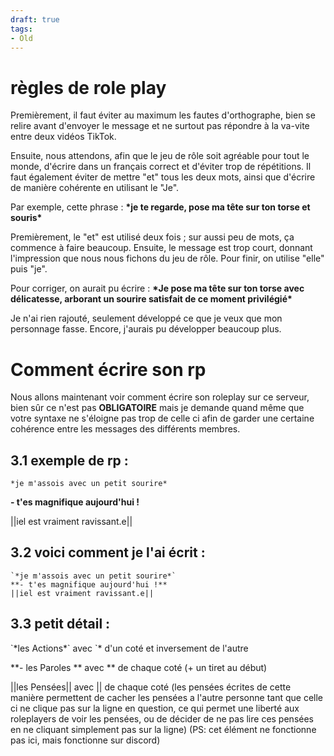 ```yaml
---
draft: true
tags:
- Old
---
```


# règles de role play

Premièrement, il faut éviter au maximum les fautes d'orthographe, bien se relire avant d'envoyer le message et ne surtout pas répondre à la va-vite entre deux vidéos TikTok.

Ensuite, nous attendons, afin que le jeu de rôle soit agréable pour tout le monde, d'écrire dans un français correct et d'éviter trop de répétitions. Il faut également éviter de mettre "et" tous les deux mots, ainsi que d'écrire de manière cohérente en utilisant le "Je".

Par exemple, cette phrase : 
**\*je te regarde, pose ma tête sur ton torse et souris\***

Premièrement, le "et" est utilisé deux fois ; sur aussi peu de mots, ça commence à faire beaucoup. Ensuite, le message est trop court, donnant l'impression que nous nous fichons du jeu de rôle. Pour finir, on utilise "elle" puis "je".

Pour corriger, on aurait pu écrire : 
**\*Je pose ma tête sur ton torse avec délicatesse, arborant un sourire satisfait de ce moment privilégié\***

Je n'ai rien rajouté, seulement développé ce que je veux que mon personnage fasse. Encore, j'aurais pu développer beaucoup plus.

# Comment écrire son rp

Nous allons maintenant voir comment écrire son roleplay sur ce serveur, bien sûr ce n'est pas **OBLIGATOIRE** mais je demande quand même que votre syntaxe ne s'éloigne pas trop de celle ci afin de garder une certaine cohérence entre les messages des différents membres.

## 3.1 exemple de rp :

`*je m'assois avec un petit sourire*`

**- t'es magnifique aujourd'hui !**

||iel est vraiment ravissant.e||

## 3.2 voici comment je l'ai écrit :

```
`*je m'assois avec un petit sourire*`  
**- t'es magnifique aujourd'hui !**  
||iel est vraiment ravissant.e||
```

## 3.3 petit détail :

\`\*les Actions\*\` avec \`\* d'un coté et inversement de l'autre

\*\*- les Paroles \*\* avec \*\* de chaque coté (+ un tiret au début)

||les Pensées|| avec || de chaque coté (les pensées écrites de cette manière permettent de cacher les pensées a l'autre personne tant que celle ci ne clique pas sur la ligne en question, ce qui permet une liberté aux roleplayers de voir les pensées, ou de décider de ne pas lire ces pensées en ne cliquant simplement pas sur la ligne) (PS: cet élément ne fonctionne pas ici, mais fonctionne sur discord)